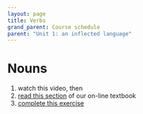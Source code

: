 ```yaml
---
layout: page
title: Verbs
grand_parent: Course schedule
parent: "Unit 1: an inflected language"
---
```



# Nouns

1. watch this video, then
2. [read this section]() of our on-line textbook
3. [complete this exercise](./exercise/)
